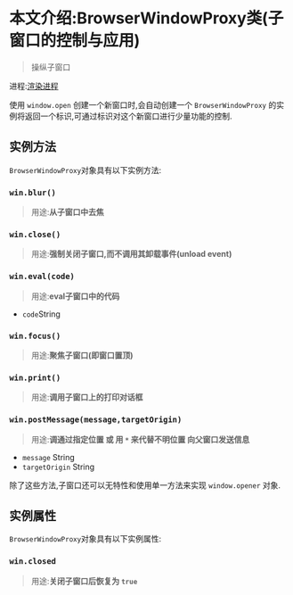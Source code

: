 # 本文介绍:BrowserWindowProxy类(子窗口的控制与应用)

>操纵子窗口

进程:[渲染进程](../glossary.md#渲染进程)              

使用 `window.open` 创建一个新窗口时,会自动创建一个 `BrowserWindowProxy`  的实例将返回一个标识,可通过标识对这个新窗口进行少量功能的控制.

## 实例方法

`BrowserWindowProxy`对象具有以下实例方法:

### `win.blur()`
> 用途:**从子窗口中去焦**

### `win.close()`
> 用途:**强制关闭子窗口,而不调用其卸载事件(unload event)**

### `win.eval(code)`
> 用途:**eval子窗口中的代码**

* `code`String

### `win.focus()`
> 用途:**聚焦子窗口(即窗口置顶)**

### `win.print()`
> 用途:**调用子窗口上的打印对话框**

### `win.postMessage(message,targetOrigin)`
> 用途:**调通过指定位置 或 用 `*` 来代替不明位置 向父窗口发送信息**
* `message` String
* `targetOrigin` String

除了这些方法,子窗口还可以无特性和使用单一方法来实现  `window.opener` 对象.

## 实例属性
`BrowserWindowProxy`对象具有以下实例属性:

### `win.closed`
> 用途:**关闭子窗口后恢复为 `true`**  